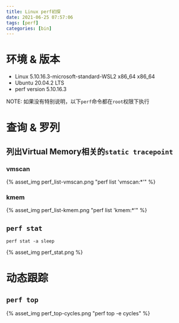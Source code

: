 ```yaml
---
title: Linux perf初探
date: 2021-06-25 07:57:06
tags: [perf]
categories: [bin]
---
```


# 环境 & 版本

- Linux 5.10.16.3-microsoft-standard-WSL2 x86_64 x86_64
- Ubuntu 20.04.2 LTS
- perf version 5.10.16.3

NOTE: 如果没有特别说明，以下`perf`命令都在`root`权限下执行

<!--more-->

# 查询 & 罗列

## 列出Virtual Memory相关的`static tracepoint`

### vmscan
{% asset_img perf_list-vmscan.png "perf list 'vmscan:*'" %}

### kmem
{% asset_img perf_list-kmem.png "perf list 'kmem:*'" %}

## `perf stat`

```
perf stat -a sleep
```

{% asset_img perf_stat.png %}

# 动态跟踪

## `perf top`

{% asset_img perf_top-cycles.png "perf top -e cycles" %}
